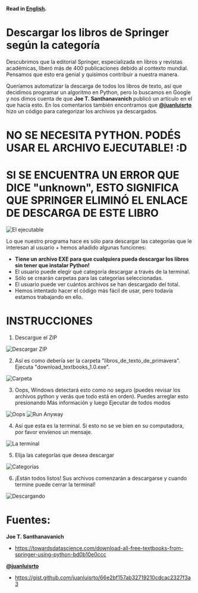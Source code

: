 **Read in [English](https://github.com/korentomas/Download-Springer-Textbooks).**

# Descargar los libros de Springer según la categoría
Descubrimos que la editorial Springer, especializada en libros y revistas académicas, liberó más de 400 publicaciones debido al contexto mundial. Pensamos que esto era genial y quisimos contribuir a nuestra manera.

Queríamos automatizar la descarga de todos los libros de texto, así que decidimos programar un algoritmo en Python, pero lo buscamos en Google y nos dimos cuenta de que **Joe T. Santhanavanich** publicó un artículo en el que hacía esto. En los comentarios también encontramos que **[@juanluisrto](https://gist.github.com/juanluisrto)** hizo un código para categorizar los archivos ya descargados.

# NO SE NECESITA PYTHON. PODÉS USAR EL ARCHIVO EJECUTABLE! :D
# SI SE ENCUENTRA UN ERROR QUE DICE "unknown", ESTO SIGNIFICA QUE SPRINGER ELIMINÓ EL ENLACE DE DESCARGA DE ESTE LIBRO

![El ejecutable](https://i.imgur.com/VFkqpjA.jpg)


Lo que nuestro programa hace es sólo para descargar las categorías que le interesan al usuario + hemos añadido algunas funciones:
- **Tiene un archivo EXE para que cualquiera pueda descargar los libros sin tener que instalar Python!**
- El usuario puede elegir qué categoría descargar a través de la terminal.
- Sólo se crearán carpetas para las categorías seleccionadas.
- El usuario puede ver cuántos archivos se han descargado del total.
- Hemos intentado hacer el código más fácil de usar, pero todavía estamos trabajando en ello.

# INSTRUCCIONES

1. Descargue el ZIP

![Descargar ZIP](https://i.imgur.com/nXGislt.jpg)


2. Así es como debería ser la carpeta "libros_de_texto_de_primavera". Ejecuta "download_textbooks_1.0.exe".

![Carpeta](https://i.imgur.com/IxBhbyO.jpg)


3. Oops, Windows detectará esto como no seguro (puedes revisar los archivos python y verás que todo está en orden). Puedes arreglar esto presionando Más información y luego Ejecutar de todos modos

![Oops](https://i.imgur.com/mZQzJTR.jpg)
![Run Anyway](https://i.imgur.com/HL3utuE.jpg)


4. Así que esta es la terminal. Si esto no se ve bien en su computadora, por favor envíenos un mensaje.

![La terminal](https://i.imgur.com/gLvVeyv.jpg)


5. Elija las categorías que desea descargar

![Categorías](https://i.imgur.com/KzCz5TB.jpg)


6. ¡Están todos listos! Sus archivos comenzarán a descargarse y cuando termine puede cerrar la terminal!

![Descargando](https://i.imgur.com/XxpSNuf.jpg)


# Fuentes:

**Joe T. Santhanavanich**

- https://towardsdatascience.com/download-all-free-textbooks-from-springer-using-python-bd0b10e0ccc


**[@juanluisrto](https://gist.github.com/juanluisrto)**

- https://gist.github.com/juanluisrto/66e2bf157ab32719210cdcac2327f3a3
